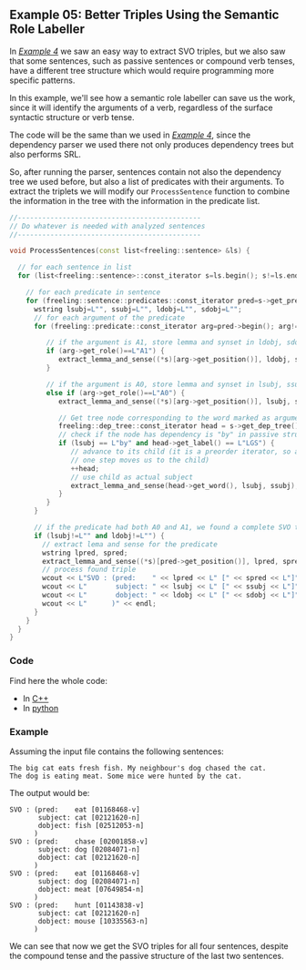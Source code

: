 
## Example 05: Better Triples Using the Semantic Role Labeller

In [*Example 4*](./example04.md) we saw an easy way to extract SVO triples, but we also saw that some sentences, such as passive sentences or compound verb tenses, have a different tree structure which would require programming more specific patterns.

In this example, we'll see how a semantic role labeller can save us the work, since it will identify the arguments of a verb, regardless of the surface syntactic structure or verb tense.

The code will be the same than we used in [*Example 4*](./example04.md), since the dependency parser we used there not only produces dependency trees but also performs SRL.

So, after running the parser, sentences contain not also the dependency tree we used before, but also a list of predicates with their arguments. 
To extract the triplets we will modify  our `ProcessSentence` function to combine the information in the tree with the information in the predicate list.

```C++
//---------------------------------------------
// Do whatever is needed with analyzed sentences
//---------------------------------------------

void ProcessSentences(const list<freeling::sentence> &ls) {

  // for each sentence in list
  for (list<freeling::sentence>::const_iterator s=ls.begin(); s!=ls.end(); ++s) {

    // for each predicate in sentence
    for (freeling::sentence::predicates::const_iterator pred=s->get_predicates().begin(); pred!=s->get_predicates().end(); ++pred) { 
      wstring lsubj=L"", ssubj=L"", ldobj=L"", sdobj=L"";
      // for each argument of the predicate
      for (freeling::predicate::const_iterator arg=pred->begin(); arg!=pred->end(); ++arg) {

         // if the argument is A1, store lemma and synset in ldobj, sdobj
         if (arg->get_role()==L"A1") {
		    extract_lemma_and_sense((*s)[arg->get_position()], ldobj, sdobj);
         }

         // if the argument is A0, store lemma and synset in lsubj, ssubj
         else if (arg->get_role()==L"A0") {
 		    extract_lemma_and_sense((*s)[arg->get_position()], lsubj, ssubj);

            // Get tree node corresponding to the word marked as argument head:
            freeling::dep_tree::const_iterator head = s->get_dep_tree().get_node_by_pos(arg->get_position());
            // check if the node has dependency is "by" in passive structure
            if (lsubj == L"by" and head->get_label() == L"LGS") {
               // advance to its child (it is a preorder iterator, so advancing 
               // one step moves us to the child)
               ++head;
               // use child as actual subject
               extract_lemma_and_sense(head->get_word(), lsubj, ssubj);
            }
         }
      }

      // if the predicate had both A0 and A1, we found a complete SVO triple. Let's output it.
      if (lsubj!=L"" and ldobj!=L"") {
        // extract lema and sense for the predicate
        wstring lpred, spred;
        extract_lemma_and_sense((*s)[pred->get_position()], lpred, spred);
        // process found triple
        wcout << L"SVO : (pred:    " << lpred << L" [" << spred << L"]" << endl;
        wcout << L"       subject: " << lsubj << L" [" << ssubj << L"]" << endl; 
        wcout << L"       dobject: " << ldobj << L" [" << sdobj << L"]" << endl;
        wcout << L"      )" << endl;
      }      
    }
  }
}
```

### Code

Find here the whole code:
 - In [C++](./code/example05.cc.md)
 - In [python](./code/example05.py.md)


### Example

Assuming the input file contains the following sentences:

    The big cat eats fresh fish. My neighbour's dog chased the cat.
    The dog is eating meat. Some mice were hunted by the cat.

The output would be:
```
SVO : (pred:    eat [01168468-v]
       subject: cat [02121620-n]
       dobject: fish [02512053-n]
      )
SVO : (pred:    chase [02001858-v]
       subject: dog [02084071-n]
       dobject: cat [02121620-n]
      )
SVO : (pred:    eat [01168468-v]
       subject: dog [02084071-n]
       dobject: meat [07649854-n]
      )
SVO : (pred:    hunt [01143838-v]
       subject: cat [02121620-n]
       dobject: mouse [10335563-n]
      )
```

We can see that now we get the SVO triples for all four sentences, despite the compound tense and the passive structure of the last two sentences.

